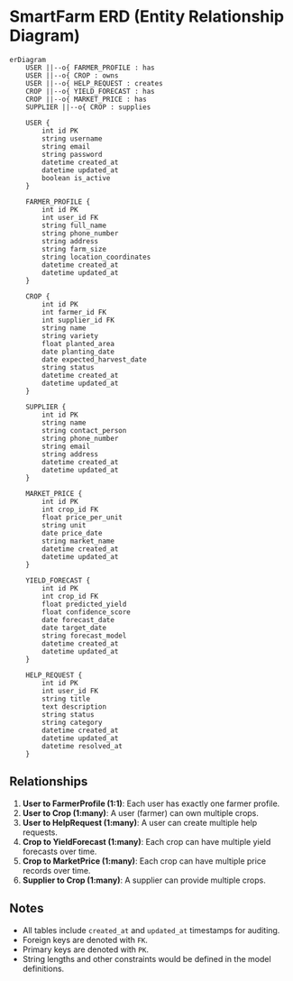 # SmartFarm ERD (Entity Relationship Diagram)

```mermaid
erDiagram
    USER ||--o{ FARMER_PROFILE : has
    USER ||--o{ CROP : owns
    USER ||--o{ HELP_REQUEST : creates
    CROP ||--o{ YIELD_FORECAST : has
    CROP ||--o{ MARKET_PRICE : has
    SUPPLIER ||--o{ CROP : supplies

    USER {
        int id PK
        string username
        string email
        string password
        datetime created_at
        datetime updated_at
        boolean is_active
    }

    FARMER_PROFILE {
        int id PK
        int user_id FK
        string full_name
        string phone_number
        string address
        string farm_size
        string location_coordinates
        datetime created_at
        datetime updated_at
    }

    CROP {
        int id PK
        int farmer_id FK
        int supplier_id FK
        string name
        string variety
        float planted_area
        date planting_date
        date expected_harvest_date
        string status
        datetime created_at
        datetime updated_at
    }

    SUPPLIER {
        int id PK
        string name
        string contact_person
        string phone_number
        string email
        string address
        datetime created_at
        datetime updated_at
    }

    MARKET_PRICE {
        int id PK
        int crop_id FK
        float price_per_unit
        string unit
        date price_date
        string market_name
        datetime created_at
        datetime updated_at
    }

    YIELD_FORECAST {
        int id PK
        int crop_id FK
        float predicted_yield
        float confidence_score
        date forecast_date
        date target_date
        string forecast_model
        datetime created_at
        datetime updated_at
    }

    HELP_REQUEST {
        int id PK
        int user_id FK
        string title
        text description
        string status
        string category
        datetime created_at
        datetime updated_at
        datetime resolved_at
    }
```

## Relationships

1. **User to FarmerProfile (1:1)**: Each user has exactly one farmer profile.
2. **User to Crop (1:many)**: A user (farmer) can own multiple crops.
3. **User to HelpRequest (1:many)**: A user can create multiple help requests.
4. **Crop to YieldForecast (1:many)**: Each crop can have multiple yield forecasts over time.
5. **Crop to MarketPrice (1:many)**: Each crop can have multiple price records over time.
6. **Supplier to Crop (1:many)**: A supplier can provide multiple crops.

## Notes

- All tables include `created_at` and `updated_at` timestamps for auditing.
- Foreign keys are denoted with `FK`.
- Primary keys are denoted with `PK`.
- String lengths and other constraints would be defined in the model definitions.
